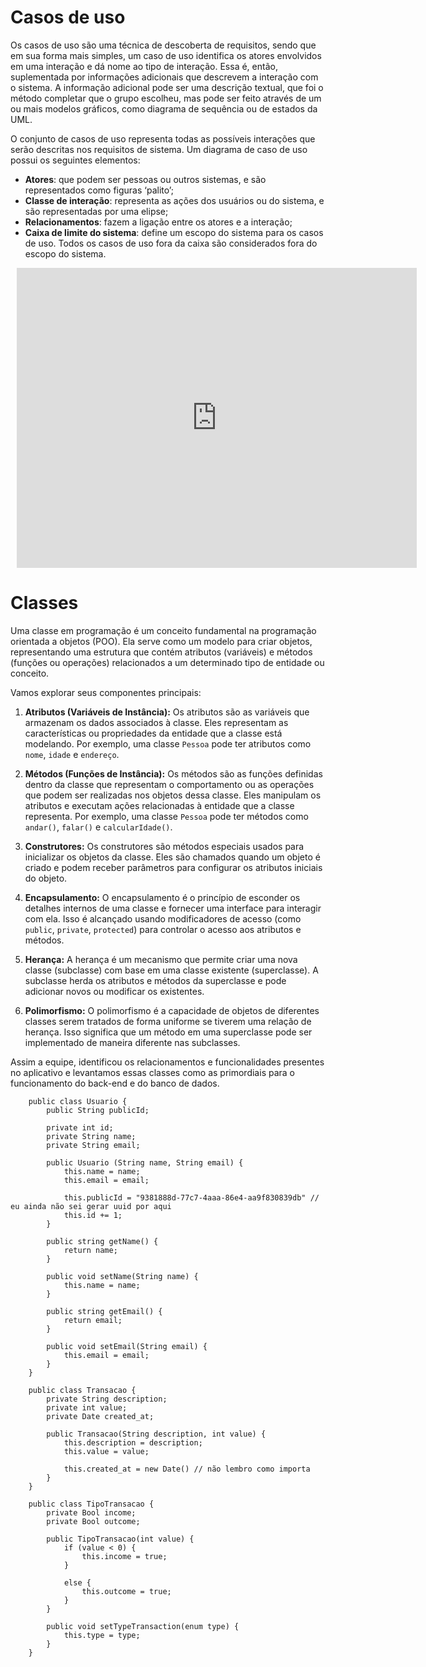 # Casos de uso
Os casos de uso são uma técnica de descoberta de requisitos, sendo que em sua forma mais simples, um caso de uso identifica os atores envolvidos em uma interação e dá nome ao tipo de interação. Essa é, então, suplementada por informações adicionais que descrevem a interação com o sistema. A informação adicional pode ser uma descrição textual, que foi o método completar que o grupo escolheu, mas pode ser feito através de um ou mais modelos gráficos, como diagrama de sequência ou de estados da UML.

O conjunto de casos de uso representa todas as possíveis interações que serão descritas nos requisitos de sistema. Um diagrama de caso de uso possui os seguintes elementos:

- **Atores**: que podem ser pessoas ou outros sistemas, e são representados como figuras ‘palito’;
- **Classe de interação**: representa as ações dos usuários ou do sistema, e são representadas por uma elipse;
- **Relacionamentos**: fazem a ligação entre os atores e a interação;
- **Caixa de limite do sistema**: define um escopo do sistema para os casos de uso. Todos os casos de uso fora da caixa são considerados fora do escopo do sistema.

<center>

<div style="width: 640px; height: 480px; margin: 10px; position: relative;"><iframe allowfullscreen frameborder="0" style="width:640px; height:480px" src="https://lucid.app/documents/embedded/298a6a30-33ee-4a99-b014-6f442cf2c912" id="opVEFJ5Mpd1b"></iframe></div>

</center>

# Classes

Uma classe em programação é um conceito fundamental na programação orientada a objetos (POO). Ela serve como um modelo para criar objetos, representando uma estrutura que contém atributos (variáveis) e métodos (funções ou operações) relacionados a um determinado tipo de entidade ou conceito.

Vamos explorar seus componentes principais:

1. **Atributos (Variáveis de Instância):**
   Os atributos são as variáveis que armazenam os dados associados à classe. Eles representam as características ou propriedades da entidade que a classe está modelando. Por exemplo, uma classe `Pessoa` pode ter atributos como `nome`, `idade` e `endereço`.

2. **Métodos (Funções de Instância):**
   Os métodos são as funções definidas dentro da classe que representam o comportamento ou as operações que podem ser realizadas nos objetos dessa classe. Eles manipulam os atributos e executam ações relacionadas à entidade que a classe representa. Por exemplo, uma classe `Pessoa` pode ter métodos como `andar()`, `falar()` e `calcularIdade()`.

3. **Construtores:**
   Os construtores são métodos especiais usados para inicializar os objetos da classe. Eles são chamados quando um objeto é criado e podem receber parâmetros para configurar os atributos iniciais do objeto.

4. **Encapsulamento:**
   O encapsulamento é o princípio de esconder os detalhes internos de uma classe e fornecer uma interface para interagir com ela. Isso é alcançado usando modificadores de acesso (como `public`, `private`, `protected`) para controlar o acesso aos atributos e métodos.

5. **Herança:**
   A herança é um mecanismo que permite criar uma nova classe (subclasse) com base em uma classe existente (superclasse). A subclasse herda os atributos e métodos da superclasse e pode adicionar novos ou modificar os existentes.

6. **Polimorfismo:**
   O polimorfismo é a capacidade de objetos de diferentes classes serem tratados de forma uniforme se tiverem uma relação de herança. Isso significa que um método em uma superclasse pode ser implementado de maneira diferente nas subclasses.

Assim a equipe, identificou os relacionamentos e funcionalidades presentes no aplicativo e levantamos essas classes como as primordiais para o funcionamento do back-end e do banco de dados.

```
    public class Usuario {
        public String publicId;
        
        private int id;
        private String name;
        private String email;

        public Usuario (String name, String email) {
            this.name = name;
            this.email = email;

            this.publicId = "9381888d-77c7-4aaa-86e4-aa9f830839db" // eu ainda não sei gerar uuid por aqui
            this.id += 1;
        }

        public string getName() {
            return name; 
        }

        public void setName(String name) {
            this.name = name;
        }

        public string getEmail() {
            return email;
        }

        public void setEmail(String email) {
            this.email = email;
        }
    }

    public class Transacao {
        private String description;
        private int value;
        private Date created_at;

        public Transacao(String description, int value) {
            this.description = description;
            this.value = value;

            this.created_at = new Date() // não lembro como importa
        }
    }

    public class TipoTransacao {
        private Bool income;
        private Bool outcome;

        public TipoTransacao(int value) {
            if (value < 0) {
                this.income = true;
            }

            else {
                this.outcome = true;
            }
        }

        public void setTypeTransaction(enum type) {
            this.type = type;
        }
    }
```